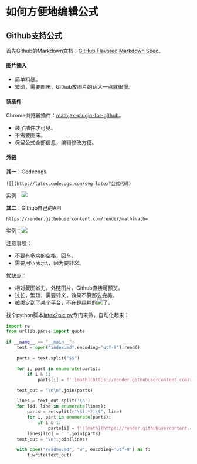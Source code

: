 # 如何方便地编辑公式



## Github支持公式

首先Github的Markdown文档：[GitHub Flavored Markdown Spec](https://github.github.com/gfm/)。


#### 图片插入

- 简单粗暴。
- 繁琐，需要图床，Github放图片的话大一点就很慢。

#### 装插件

Chrome浏览器插件：[mathjax-plugin-for-github](https://github.com/orsharir/github-mathjax)。

- 装了插件才可见。
- 不需要图床。
- 保留公式全部信息，编辑修改方便。

#### 外链

**其一**：Codecogs
```
![](http://latex.codecogs.com/svg.latex?公式代码)
```
实例：![](http://latex.codecogs.com/svg.latex?E=c^2)

**其二**：Github自己的API
```
https://render.githubusercontent.com/render/math?math=
```
实例：![](https://render.githubusercontent.com/render/math?math=E=c^2)

注意事项：
- 不要有多余的空格，回车。
- 需要用`\\`表示`\`，因为要转义。

优缺点：
- 相对截图省力，外链图片，Github直接可预览。
- 过长，繁琐，需要转义，效果不算那么完美。
- 被绑定到了某个平台，不在是纯粹的![](https://render.githubusercontent.com/render/math?math=LaTeX)了。

找个python脚本[latex2pic.py](https://github.com/blmoistawinde/ml_equations_latex/blob/master/latex2pic.py)专门来做，自动化起来：
```python
import re
from urllib.parse import quote

if __name__ == "__main__":
    text = open("index.md",encoding="utf-8").read()

    parts = text.split("$$")

    for i, part in enumerate(parts):
        if i & 1:
            parts[i] = f'![math](https://render.githubusercontent.com/render/math?math={quote(part.strip())})'

    text_out = "\n\n".join(parts)

    lines = text_out.split('\n')
    for lid, line in enumerate(lines):
        parts = re.split(r"\$(.*?)\$", line)
        for i, part in enumerate(parts):
            if i & 1:
                parts[i] = f'![math](https://render.githubusercontent.com/render/math?math={quote(part.strip())})'
        lines[lid] = ' '.join(parts)
    text_out = "\n".join(lines)

    with open("readme.md", "w", encoding='utf-8') as f:
        f.write(text_out)
```

